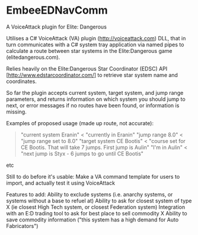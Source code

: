 EmbeeEDNavComm
==============

A VoiceAttack plugin for Elite: Dangerous 

Utilises a C# VoiceAttack (VA) plugin (http://voiceattack.com) DLL, that in turn communicates with a C# system tray application via named pipes to calculate a route between star systems in the Elite:Dangerous game (elitedangerous.com).

Relies heavily on the Elite:Dangerous Star Coordinator (EDSC) API [http://www.edstarcoordinator.com/] to retrieve star system name and coordinates.

So far the plugin accepts current system, target system, and jump range parameters, and returns information on which system you should jump to next, or error messages if no routes have been found, or information is missing.

Examples of proposed usage (made up route, not accurate):
> "current system Eranin"
< "currently in Eranin"
> "jump range 8.0"
< "jump range set to 8.0"
> "target system CE Bootis"
< "course set for CE Bootis. That will take 7 jumps. First jump is Aulin"
> "I'm in Aulin"
< "next jump is Styx - 6 jumps to go until CE Bootis"

etc


Still to do before it's usable:
Make a VA command template for users to import, and actually test it using VoiceAttack

Features to add:
Ability to exclude systems (i.e. anarchy systems, or systems without a base to refuel at)
Ability to ask for closest system of type X (ie closest High Tech system, or closest Federation system)
Integration with an E:D trading tool to ask for best place to sell commodity X
Ability to save commodity information ("this system has a high demand for Auto Fabricators")
